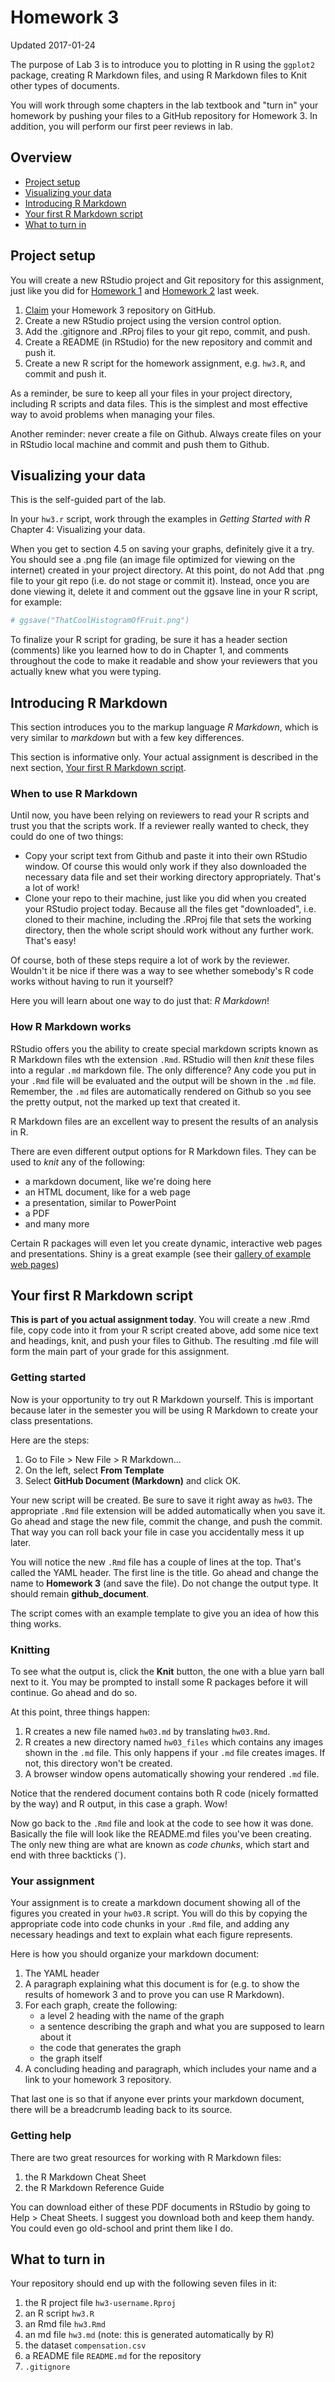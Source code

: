 Homework 3
================
Updated 2017-01-24

The purpose of Lab 3 is to introduce you to plotting in R using the `ggplot2` package, creating R Markdown files, and using R Markdown files to Knit other types of documents.

You will work through some chapters in the lab textbook and "turn in" your homework by pushing your files to a GitHub repository for Homework 3. In addition, you will perform our first peer reviews in lab.

Overview
--------

-   [Project setup](#project-setup)
-   [Visualizing your data](#visualizing-your-data)
-   [Introducing R Markdown](#introducing-r-markdown)
-   [Your first R Markdown script](#your-first-r-markdown-script)
-   [What to turn in](#what-to-turn-in)

Project setup
-------------

You will create a new RStudio project and Git repository for this assignment, just like you did for [Homework 1](hw01.md) and [Homework 2](hw02.html) last week.

1.  [Claim](claim_repo.md) your Homework 3 repository on GitHub.
2.  Create a new RStudio project using the version control option.
3.  Add the .gitignore and .RProj files to your git repo, commit, and push.
4.  Create a README (in RStudio) for the new repository and commit and push it.
5.  Create a new R script for the homework assignment, e.g. `hw3.R`, and commit and push it.

As a reminder, be sure to keep all your files in your project directory, including R scripts and data files. This is the simplest and most effective way to avoid problems when managing your files.

Another reminder: never create a file on Github. Always create files on your in RStudio local machine and commit and push them to Github.

Visualizing your data
---------------------

This is the self-guided part of the lab.

In your `hw3.r` script, work through the examples in *Getting Started with R* Chapter 4: Visualizing your data.

When you get to section 4.5 on saving your graphs, definitely give it a try. You should see a .png file (an image file optimized for viewing on the internet) created in your project directory. At this point, do not Add that .png file to your git repo (i.e. do not stage or commit it). Instead, once you are done viewing it, delete it and comment out the ggsave line in your R script, for example:

``` r
# ggsave("ThatCoolHistogramOfFruit.png")
```

To finalize your R script for grading, be sure it has a header section (comments) like you learned how to do in Chapter 1, and comments throughout the code to make it readable and show your reviewers that you actually knew what you were typing.

Introducing R Markdown
----------------------

This section introduces you to the markup language *R Markdown*, which is very similar to *markdown* but with a few key differences.

This section is informative only. Your actual assignment is described in the next section, [Your first R Markdown script](#your-first-r-markdown-script).

### When to use R Markdown

Until now, you have been relying on reviewers to read your R scripts and trust you that the scripts work. If a reviewer really wanted to check, they could do one of two things:

-   Copy your script text from Github and paste it into their own RStudio window. Of course this would only work if they also downloaded the necessary data file and set their working directory appropriately. That's a lot of work!
-   Clone your repo to their machine, just like you did when you created your RStudio project today. Because all the files get "downloaded", i.e. cloned to their machine, including the .RProj file that sets the working directory, then the whole script should work without any further work. That's easy!

Of course, both of these steps require a lot of work by the reviewer. Wouldn't it be nice if there was a way to see whether somebody's R code works without having to run it yourself?

Here you will learn about one way to do just that: *R Markdown*!

### How R Markdown works

RStudio offers you the ability to create special markdown scripts known as R Markdown files wth the extension `.Rmd`. RStudio will then *knit* these files into a regular `.md` markdown file. The only difference? Any code you put in your `.Rmd` file will be evaluated and the output will be shown in the `.md` file. Remember, the `.md` files are automatically rendered on Github so you see the pretty output, not the marked up text that created it.

R Markdown files are an excellent way to present the results of an analysis in R.

There are even different output options for R Markdown files. They can be used to *knit* any of the following:

-   a markdown document, like we're doing here
-   an HTML document, like for a web page
-   a presentation, similar to PowerPoint
-   a PDF
-   and many more

Certain R packages will even let you create dynamic, interactive web pages and presentations. Shiny is a great example (see their [gallery of example web pages](https://shiny.rstudio.com/gallery/))

Your first R Markdown script
----------------------------

**This is part of you actual assignment today**. You will create a new .Rmd file, copy code into it from your R script created above, add some nice text and headings, knit, and push your files to Github. The resulting .md file will form the main part of your grade for this assignment.

### Getting started

Now is your opportunity to try out R Markdown yourself. This is important because later in the semester you will be using R Markdown to create your class presentations.

Here are the steps:

1.  Go to File &gt; New File &gt; R Markdown...
2.  On the left, select **From Template**
3.  Select **GitHub Document (Markdown)** and click OK.

Your new script will be created. Be sure to save it right away as `hw03`. The appropriate `.Rmd` file extension will be added automatically when you save it. Go ahead and stage the new file, commit the change, and push the commit. That way you can roll back your file in case you accidentally mess it up later.

You will notice the new `.Rmd` file has a couple of lines at the top. That's called the YAML header. The first line is the title. Go ahead and change the name to **Homework 3** (and save the file). Do not change the output type. It should remain **github\_document**.

The script comes with an example template to give you an idea of how this thing works.

### Knitting

To see what the output is, click the **Knit** button, the one with a blue yarn ball next to it. You may be prompted to install some R packages before it will continue. Go ahead and do so.

At this point, three things happen:

1.  R creates a new file named `hw03.md` by translating `hw03.Rmd`.
2.  R creates a new directory named `hw03_files` which contains any images shown in the `.md` file. This only happens if your `.md` file creates images. If not, this directory won't be created.
3.  A browser window opens automatically showing your rendered `.md` file.

Notice that the rendered document contains both R code (nicely formatted by the way) and R output, in this case a graph. Wow!

Now go back to the `.Rmd` file and look at the code to see how it was done. Basically the file will look like the README.md files you've been creating. The only new thing are what are known as *code chunks*, which start and end with three backticks (\`).

### Your assignment

Your assignment is to create a markdown document showing all of the figures you created in your `hw03.R` script. You will do this by copying the appropriate code into code chunks in your `.Rmd` file, and adding any necessary headings and text to explain what each figure represents.

Here is how you should organize your markdown document:

1.  The YAML header
2.  A paragraph explaining what this document is for (e.g. to show the results of homework 3 and to prove you can use R Markdown).
3.  For each graph, create the following:
    -   a level 2 heading with the name of the graph
    -   a sentence describing the graph and what you are supposed to learn about it
    -   the code that generates the graph
    -   the graph itself
4.  A concluding heading and paragraph, which includes your name and a link to your homework 3 repository.

That last one is so that if anyone ever prints your markdown document, there will be a breadcrumb leading back to its source.

### Getting help

There are two great resources for working with R Markdown files:

1.  the R Markdown Cheat Sheet
2.  the R Markdown Reference Guide

You can download either of these PDF documents in RStudio by going to Help &gt; Cheat Sheets. I suggest you download both and keep them handy. You could even go old-school and print them like I do.

What to turn in
---------------

Your repository should end up with the following seven files in it:

1.  the R project file `hw3-username.Rproj`
2.  an R script `hw3.R`
3.  an Rmd file `hw3.Rmd`
4.  an md file `hw3.md` (note: this is generated automatically by R)
5.  the dataset `compensation.csv`
6.  a README file `README.md` for the repository
7.  `.gitignore`

